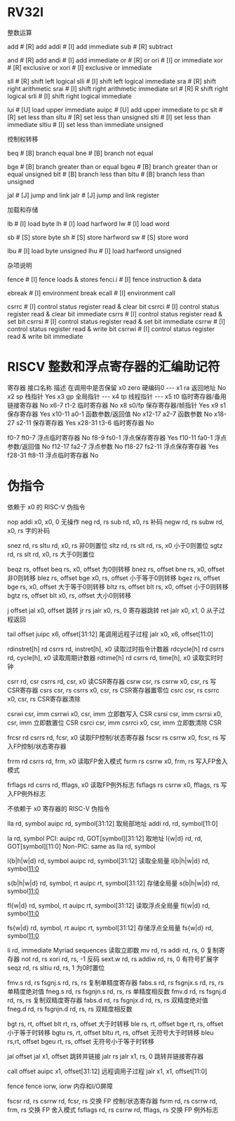 # RV32I

整数运算

add     # [R] add
addi    # [I] add immediate
sub     # [R] subtract

and     # [R] add
andi    # [I] add immediate
or      # [R] or
ori     # [I] or immediate
xor     # [R] exclusive or
xori    # [I] exclusive or immediate

sll     # [R] shift left logical
slli    # [I] shift left logical immediate
sra     # [R] shift right arithmetic
srai    # [I] shift right arithmetic immediate
srl     # [R] R shift right logical
srli    # [I] shift right logical immediate

lui     # [U] load upper immediate
auipc   # [U] add upper immediate to pc
slt     # [R] set less than
sltu    # [R] set less than unsigned
slti    # [I] set less than immediate
sltiu   # [I] set less than immediate unsigned

控制权转移

beq     # [B] branch equal
bne     # [B] branch not equal

bge     # [B] branch greater than or equal
bgeu    # [B] branch greater than or equal unsigned
blt     # [B] branch less than
bltu    # [B] branch less than unsigned

jal     # [J] jump and link
jalr    # [J] jump and link register

加载和存储

lb      # [I] load byte
lh      # [I] load harfword
lw      # [I] load word

sb      # [S] store byte
sh      # [S] store harfword
sw      # [S] store word

lbu     # [I] load byte unsigned
lhu     # [I] load harfword unsigned

杂项说明

fence   # [I] fence loads & stores
fenci.i # [I] fence instruction & data

ebreak  # [I] environment break
ecall   # [I] environment call

csrrc   # [I] control status register read & clear bit
csrrci  # [I] control status register read & clear bit immediate
csrrs   # [I] control status register read & set bit
csrrsi  # [I] control status register read & set bit immediate
csrrw   # [I] control status register read & write bit
csrrwi  # [I] control status register read & write bit immediate


# RISCV 整数和浮点寄存器的汇编助记符

寄存器      接口名称    描述                        在调用中是否保留
x0          zero        硬编码0                     ---
x1          ra          返回地址                    No
x2          sp          栈指针                      Yes
x3          gp          全局指针                    ---
x4          tp          线程指针                    ---
x5          t0          临时寄存器/备用链接寄存器   No
x6-7        t1-2        临时寄存器                  No
x8          s0/fp       保存寄存器/帧指针           Yes
x9          s1          保存寄存器                  Yes
x10-11      a0-1        函数参数/返回值             No
x12-17      a2-7        函数参数                    No
x18-27      s2-11       保存寄存器                  Yes
x28-31      t3-6        临时寄存器                  No

f0-7        ft0-7       浮点临时寄存器              No
f8-9        fs0-1       浮点保存寄存器              Yes
f10-11      fa0-1       浮点参数/返回值             No
f12-17      fa2-7       浮点参数                    No
f18-27      fs2-11      浮点保存寄存器              Yes
f28-31      ft8-11      浮点临时寄存器              No

# 伪指令

依赖于 x0 的 RISC-V 伪指令

nop                 addi x0, x0, 0              无操作
neg  rd, rs         sub  rd, x0, rs             补码
negw rd, rs         subw rd, x0, rs             字的补码

snez rd, rs         sltu rd, x0, rs             非0则置位
sltz rd, rs         slt  rd, rs, x0             小于0则置位
sgtz rd, rs         slt  rd, x0, rs             大于0则置位

beqz rs, offset     beq rs, x0, offset          为0则转移
bnez rs, offset     bne rs, x0, offset          非0则转移
blez rs, offset     bge x0, rs, offset          小于等于0则转移
bgez rs, offset     bge rs, x0, offset          大于等于0则转移
bltz rs, offset     blt rs, x0, offset          小于0则转移
bgtz rs, offset     blt x0, rs, offset          大小0则转移

j offset            jal x0, offset              跳转
jr rs               jalr x0, rs, 0              寄存器跳转
ret                 jalr x0, x1, 0              从子过程返回

tail offset         juipc x6, offset[31:12]     尾调用远程子过程
                    jalr  x0, x6, offset[11:0]

rdinstret[h] rd     csrrs rd, instret[h], x0    读取过时指令计数器
rdcycle[h] rd       csrrs rd, cycle[h], x0      读取周期计数器
rdtime[h] rd        csrrs rd, time[h], x0       读取实时时钟

csrr rd, csr        csrrs rd, csr, x0           读CSR寄存器
csrw csr, rs        csrrw x0, csr, rs           写CSR寄存器
csrs csr, rs        csrrs x0, csr, rs           CSR寄存器置零位
csrc csr, rs        csrrc x0, csr, rs           CSR寄存器清除

csrwi csr, imm      csrrwi x0, csr, imm         立即数写入 CSR
csrsi csr, imm      csrrsi x0, csr, imm         立即数置位 CSR
csrci csr, imm      csrrci x0, csr, imm         立即数清除 CSR

frcsr rd            csrrs rd, fcsr, x0          读取FP控制/状态寄存器
fscsr rs            csrrw x0, fcsr, rs          写入FP控制/状态寄存器

frrm rd             csrrs rd, frm, x0           读取FP舍入模式
fsrm rs             csrrw x0, frm, rs           写入FP舍入模式

frflags rd          csrrs rd, fflags, x0        读取FP例外标志
fsflags rs          csrrw x0, fflags, rs        写入FP例外标志


不依赖于 x0 寄存器的 RISC-V 伪指令

lla rd, symbol              auipc rd, symbol[31:12]                     取局部地址
                            addi rd, rd, symbol[11:0]

la rd, symbol               PCI: auipc rd, GOT[symbol][31:12]           取地址
                            l{w|d} rd, rd, GOT[symbol][11:0]
                            Non-PIC: same as lla rd, symbol

l{b|h|w|d} rd, symbol       auipc rd, symbol[31:12]                     读取全局量
                            l{b|h|w|d} rd, symbol[11:0](rd)

s{b|h|w|d} rd, symbol, rt   auipc rt, symbol[31:12]                     存储全局量
                            s{b|h|w|d} rd, symbol[11:0](rt)

fl{w|d} rd, symbol, rt      auipc rt, symbol[31:12]                     读取浮点全局量
                            fl{w|d} rd, symbol[11:0](rt)

fs{w|d} rd, symbol, rt      auipc rt, symbol[31:12]                     存储浮点全局量
                            fs{w|d} rd, symbol[11:0](rt)

li rd, immediate            Myriad sequences                            读取立即数
mv rd, rs                   addi rd, rs, 0                              复制寄存器
not rd, rs                  xori rd, rs, -1                             反码
sext.w rd, rs               addiw rd, rs, 0                             有符号扩展字
seqz rd, rs                 sltiu rd, rs, 1                             为0时置位

fmv.s rd, rs                fsgnj.s rd, rs, rs                          复制单精度寄存器
fabs.s rd, rs               fsgnjx.s rd, rs, rs                         单精度绝对值
fneg.s rd, rs               fsgnjn.s rd, rs, rs                         单精度相反数
fmv.d rd, rs                fsgnj.d rd, rs, rs                          复制双精度寄存器
fabs.d rd, rs               fsgnjx.d rd, rs, rs                         双精度绝对值
fneg.d rd, rs               fsgnjn.d rd, rs, rs                         双精度相反数

bgt rs, rt, offset          blt rt, rs, offset                          大于时转移
ble rs, rt, offset          bge rt, rs, offset                          小于等于时转移
bgtu rs, rt, offset         bltu rt, rs, offset                         无符号大于时转移
bleu rs,rt, offset          bgeu rt, rs, offset                         无符号小于等于时转移

jal offset                  jal x1, offset                              跳转并链接
jalr rs                     jalr x1, rs, 0                              跳转并链接寄存器

call offset                 auipc x1, offset[31:12]                     远程调用子过程
                            jalr x1, x1, offset[11:0]

fence                       fence iorw, iorw                            内存和I/O屏障

fscsr rd, rs                csrrw rd, fcsr, rs                          交换 FP 控制/状态寄存器
fsrm  rd, rs                csrrw rd, frm, rs                           交换 FP 舍入模式
fsflags rd, rs              csrrw rd, fflags, rs                        交换 FP 例外标志


